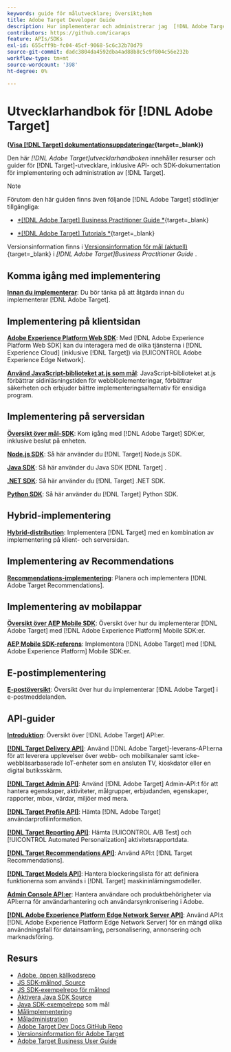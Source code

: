 ```yaml
---
keywords: guide för målutvecklare; översikt;hem
title: Adobe Target Developer Guide
description: Hur implementerar och administrerar jag  [!DNL Adobe Target]  och arbetar med dess API:er och SDK:er?
contributors: https://github.com/icaraps
feature: APIs/SDKs
exl-id: 655cff9b-fc04-45cf-9068-5c6c32b70d79
source-git-commit: dadc3804da4592dba4ad88b8c5c9f804c56e232b
workflow-type: tm+mt
source-wordcount: '398'
ht-degree: 0%

---
```


# Utvecklarhandbok för [!DNL Adobe Target]

**([Visa [!DNL Target] dokumentationsuppdateringar](https://experienceleague.adobe.com/docs/target/using/release-notes/doc-change.html){target=_blank})**

Den här *[!DNL Adobe Target]utvecklarhandboken* innehåller resurser och guider för [!DNL Target]-utvecklare, inklusive API- och SDK-dokumentation för implementering och administration av [!DNL Target].

>[!NOTE]
>
>Förutom den här guiden finns även följande [!DNL Adobe Target] stödlinjer tillgängliga:
>
>* [*[!DNL Adobe Target] Business Practitioner Guide *](https://experienceleague.adobe.com/docs/target/using/target-home.html){target=_blank}
>
>* [*[!DNL Adobe Target] Tutorials *](https://experienceleague.adobe.com/docs/target-learn/tutorials/overview.html){target=_blank}
>
>Versionsinformation finns i [Versionsinformation för mål (aktuell)](https://experienceleague.adobe.com/docs/target/using/release-notes/release-notes.html){target=_blank} i *[!DNL Adobe Target]Business Practitioner Guide* .

## Komma igång med implementering

**[Innan du implementerar](/help/dev/before-implement/considerations-before-you-implement-target.md)**: Du bör tänka på att åtgärda innan du implementerar [!DNL Adobe Target].

## Implementering på klientsidan

[**Adobe Experience Platform Web SDK**](/help/dev/implement/client-side/aep-web-sdk.md): Med [!DNL Adobe Experience Platform Web SDK] kan du interagera med de olika tjänsterna i [!DNL Experience Cloud] (inklusive [!DNL Target]) via [!UICONTROL Adobe Experience Edge Network].

[**Använd JavaScript-biblioteket at.js som mål**](/help/dev/implement/client-side/overview.md): JavaScript-biblioteket at.js förbättrar sidinläsningstiden för webblöplementeringar, förbättrar säkerheten och erbjuder bättre implementeringsalternativ för ensidiga program.

## Implementering på serversidan

[**Översikt över mål-SDK**](implement/server-side/server-side-overview.md): Kom igång med [!DNL Adobe Target] SDK:er, inklusive beslut på enheten.

[**Node.js SDK**](implement/server-side/node-js/overview.md): Så här använder du [!DNL Target] Node.js SDK.

[**Java SDK**](implement/server-side/java/overview.md): Så här använder du Java SDK [!DNL Target] .

[**.NET SDK**](implement/server-side/net/overview.md): Så här använder du [!DNL Target] .NET SDK.

[**Python SDK**](implement/server-side/python/overview.md): Så här använder du [!DNL Target] Python SDK.

## Hybrid-implementering

[**Hybrid-distribution**](implement/hybrid/hybrid-overview.md): Implementera [!DNL Target] med en kombination av implementering på klient- och serversidan.

## Implementering av Recommendations

[**Recommendations-implementering**](implement/recommendations/recommendations.md): Planera och implementera [!DNL Adobe Target Recommendations].

## Implementering av mobilappar

[**Översikt över AEP Mobile SDK**](implement/mobile/overview.md): Översikt över hur du implementerar [!DNL Adobe Target] med [!DNL Adobe Experience Platform] Mobile SDK:er.

[**AEP Mobile SDK-referens**](https://developer.adobe.com/client-sdks/documentation/): Implementera [!DNL Adobe Target] med [!DNL Adobe Experience Platform] Mobile SDK:er.

## E-postimplementering

[**E-postöversikt**](implement/email/overview.md): Översikt över hur du implementerar [!DNL Adobe Target] i e-postmeddelanden.

## API-guider

[**Introduktion**](before-administer/target-api-overview.md): Översikt över [!DNL Adobe Target] API:er.

[**[!DNL Target Delivery API]**](/help/dev/implement/delivery-api/overview.md): Använd [!DNL Adobe Target]-leverans-API:erna för att leverera upplevelser över webb- och mobilkanaler samt icke-webbläsarbaserade IoT-enheter som en ansluten TV, kioskdator eller en digital butiksskärm.

[**[!DNL Target Admin API]**](administer/admin-api/admin-api-overview-new.md): Använd [!DNL Adobe Target] Admin-API:t för att hantera egenskaper, aktiviteter, målgrupper, erbjudanden, egenskaper, rapporter, mbox, värdar, miljöer med mera.

[**[!DNL Target Profile API]**](/help/dev/administer/profile-api/profiles-api.md): Hämta [!DNL Adobe Target] användarprofilinformation.

[**[!DNL Target Reporting API]**](https://developer.adobe.com/target/administer/admin-api/#tag/Reports): Hämta [!UICONTROL A/B Test] och [!UICONTROL Automated Personalization] aktivitetsrapportdata.

[**[!DNL Target Recommendations API]**](https://developer.adobe.com/target/administer/recommendations-api/): Använd API:t [!DNL Target Recommendations].

[**[!DNL Target Models API]**](administer/models-api/models-api-overview.md): Hantera blockeringslista för att definiera funktionerna som används i [!DNL Target] maskininlärningsmodeller.

[**Admin Console API:er**](https://developer.adobe.com/umapi/): Hantera användare och produktbehörigheter via API:erna för användarhantering och användarsynkronisering i Adobe.

[**[!DNL Adobe Experience Platform Edge Network Server API]**](https://experienceleague.adobe.com/docs/experience-platform/edge-network-server-api/overview.html): Använd API:t [!DNL Adobe Experience Platform Edge Network Server] för en mängd olika användningsfall för datainsamling, personalisering, annonsering och marknadsföring.

## Resurs

* [Adobe, öppen källkodsrepo](https://github.com/adobe)
* [JS SDK-målnod, Source](https://github.com/adobe/target-nodejs-sdk)
* [JS SDK-exempelrepo för målnod](https://github.com/adobe/target-nodejs-sdk-samples)
* [Aktivera Java SDK Source](https://github.com/adobe/target-java-sdk)
* [Java SDK-exempelrepo](https://github.com/adobe/target-java-sdk-samples) som mål
* [Målimplementering](./before-implement/prepare-to-implement-target.md)
* [Måladministration](./before-administer/target-api-overview.md)
* [Adobe Target Dev Docs GitHub Repo](https://github.com/AdobeDocs/target-developers)
* [Versionsinformation för Adobe Target](https://experienceleague.adobe.com/docs/target/using/release-notes/release-notes.html)
* [Adobe Target Business User Guide](https://experienceleague.adobe.com/docs/target/using/target-home.html)

